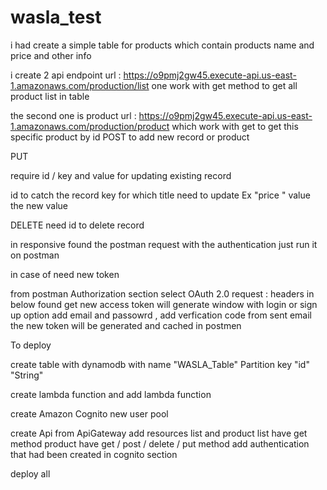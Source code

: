 # wasla_test

i had create a simple table for products which contain products name and price and other info 

i create 2 api endpoint 
url : https://o9pmj2gw45.execute-api.us-east-1.amazonaws.com/production/list
one work with get method to get all product list in table 

the second one is product 
url : https://o9pmj2gw45.execute-api.us-east-1.amazonaws.com/production/product
which work with 
get 
to get this specific product by id 
POST 
to add new record or product 

PUT 

require id / key and value 
for updating existing record 

id to catch the record 
key for which title need to update Ex "price "
value the new value 

DELETE
need id to delete record 

in responsive found the postman request with the authentication 
just run it on postman 

in case of need new token 

from postman 
Authorization section 
select 
OAuth 2.0 
request : headers
in below found get new access token 
will generate window with login or sign up option 
add email and passowrd , add verfication code from sent email 
the new token will be generated and cached in postmen 




To deploy 

create table with dynamodb with name "WASLA_Table" Partition key "id"  "String"

create lambda function and add lambda function 

create Amazon Cognito new user pool 

create Api from ApiGateway  add resources list and product 
list have get method 
product have get / post / delete / put method 
add authentication that had been created in cognito section 

deploy all 
